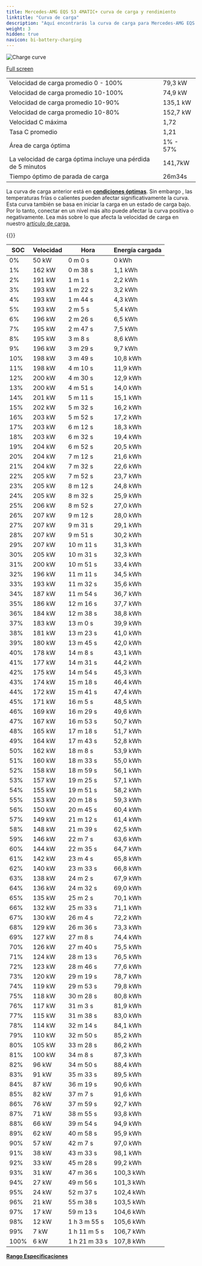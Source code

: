 ```yaml
---
title: Mercedes-AMG EQS 53 4MATIC+ curva de carga y rendimiento
linktitle: "Curva de carga"
description: "Aquí encontrarás la curva de carga para Mercedes-AMG EQS 53 4MATIC+."
weight: 3
hidden: true
navicon: bi-battery-charging
---
```

<!-- markdownlint-disable MD033 -->
<img src="../chargingcurve.svg" alt="Charge curve" class="img-fluid">

[Full screen](/models/mercedes/eqs/eqs_53_4maticplus/chargingcurve.svg)


<table class="table table-striped border">
<tbody>
<tr>
<td>Velocidad de carga promedio 0 - 100%</td><td>79,3 kW</td>
</tr>
<tr>
<td>Velocidad de carga promedio 10-100%</td><td>74,9 kW</td>
</tr>
<tr>
<td>Velocidad de carga promedio 10-90%</td><td>135,1 kW</td>
</tr>
<tr>
<td>Velocidad de carga promedio 10-80%</td><td>152,7 kW</td>
</tr>
<tr>
<td>Velocidad C máxima</td><td>1,72</td>
</tr>
<tr>
<td>Tasa C promedio</td><td>1,21</td>
</tr>
<tr>
<td>Área de carga óptima</td><td>1% - 57%</td>
</tr>
<tr>
<td>La velocidad de carga óptima incluye una pérdida de 5 minutos</td><td>141,7kW</td>
</tr>
<tr>
<td>Tiempo óptimo de parada de carga</td><td>26m34s</td>
</tr>
</tbody>
</table>


La curva de carga anterior está en **[condiciones óptimas](../../../../../technology/battery/charging/#temperatura)**. Sin embargo , las temperaturas frías o calientes pueden afectar significativamente la curva. Esta curva también se basa en iniciar la carga en un estado de carga bajo. Por lo tanto, conectar en un nivel más alto puede afectar la curva positiva o negativamente. Lea más sobre lo que afecta la velocidad de carga en nuestro [artículo de carga.](../../../../../technology/battery/charging/)


{{<evkxdisplayaddarticle />}}
<table class="table table-striped border">
<thead>
<tr><th>SOC</th><th>Velocidad</th><th>Hora</th><th>Energía cargada</th></tr>
</thead>
<tbody>
<tr>
<td>0%</td><td>50 kW</td><td> 0 m 0 s </td><td>0 kWh </td>
</tr>
<tr>
<td>1%</td><td>162 kW</td><td> 0 m 38 s </td><td>1,1 kWh </td>
</tr>
<tr>
<td>2%</td><td>191 kW</td><td> 1 m 1 s </td><td>2,2 kWh </td>
</tr>
<tr>
<td>3%</td><td>193 kW</td><td> 1 m 22 s </td><td>3,2 kWh </td>
</tr>
<tr>
<td>4%</td><td>193 kW</td><td> 1 m 44 s </td><td>4,3 kWh </td>
</tr>
<tr>
<td>5%</td><td>193 kW</td><td> 2 m 5 s </td><td>5,4 kWh </td>
</tr>
<tr>
<td>6%</td><td>196 kW</td><td> 2 m 26 s </td><td>6,5 kWh </td>
</tr>
<tr>
<td>7%</td><td>195 kW</td><td> 2 m 47 s </td><td>7,5 kWh </td>
</tr>
<tr>
<td>8%</td><td>195 kW</td><td> 3 m 8 s </td><td>8,6 kWh </td>
</tr>
<tr>
<td>9%</td><td>196 kW</td><td> 3 m 29 s </td><td>9,7 kWh </td>
</tr>
<tr>
<td>10%</td><td>198 kW</td><td> 3 m 49 s </td><td>10,8 kWh </td>
</tr>
<tr>
<td>11%</td><td>198 kW</td><td> 4 m 10 s </td><td>11,9 kWh </td>
</tr>
<tr>
<td>12%</td><td>200 kW</td><td> 4 m 30 s </td><td>12,9 kWh </td>
</tr>
<tr>
<td>13%</td><td>200 kW</td><td> 4 m 51 s </td><td>14,0 kWh </td>
</tr>
<tr>
<td>14%</td><td>201 kW</td><td> 5 m 11 s </td><td>15,1 kWh </td>
</tr>
<tr>
<td>15%</td><td>202 kW</td><td> 5 m 32 s </td><td>16,2 kWh </td>
</tr>
<tr>
<td>16%</td><td>203 kW</td><td> 5 m 52 s </td><td>17,2 kWh </td>
</tr>
<tr>
<td>17%</td><td>203 kW</td><td> 6 m 12 s </td><td>18,3 kWh </td>
</tr>
<tr>
<td>18%</td><td>203 kW</td><td> 6 m 32 s </td><td>19,4 kWh </td>
</tr>
<tr>
<td>19%</td><td>204 kW</td><td> 6 m 52 s </td><td>20,5 kWh </td>
</tr>
<tr>
<td>20%</td><td>204 kW</td><td> 7 m 12 s </td><td>21,6 kWh </td>
</tr>
<tr>
<td>21%</td><td>204 kW</td><td> 7 m 32 s </td><td>22,6 kWh </td>
</tr>
<tr>
<td>22%</td><td>205 kW</td><td> 7 m 52 s </td><td>23,7 kWh </td>
</tr>
<tr>
<td>23%</td><td>205 kW</td><td> 8 m 12 s </td><td>24,8 kWh </td>
</tr>
<tr>
<td>24%</td><td>205 kW</td><td> 8 m 32 s </td><td>25,9 kWh </td>
</tr>
<tr>
<td>25%</td><td>206 kW</td><td> 8 m 52 s </td><td>27,0 kWh </td>
</tr>
<tr>
<td>26%</td><td>207 kW</td><td> 9 m 12 s </td><td>28,0 kWh </td>
</tr>
<tr>
<td>27%</td><td>207 kW</td><td> 9 m 31 s </td><td>29,1 kWh </td>
</tr>
<tr>
<td>28%</td><td>207 kW</td><td> 9 m 51 s </td><td>30,2 kWh </td>
</tr>
<tr>
<td>29%</td><td>207 kW</td><td> 10 m 11 s </td><td>31,3 kWh </td>
</tr>
<tr>
<td>30%</td><td>205 kW</td><td> 10 m 31 s </td><td>32,3 kWh </td>
</tr>
<tr>
<td>31%</td><td>200 kW</td><td> 10 m 51 s </td><td>33,4 kWh </td>
</tr>
<tr>
<td>32%</td><td>196 kW</td><td> 11 m 11 s </td><td>34,5 kWh </td>
</tr>
<tr>
<td>33%</td><td>193 kW</td><td> 11 m 32 s </td><td>35,6 kWh </td>
</tr>
<tr>
<td>34%</td><td>187 kW</td><td> 11 m 54 s </td><td>36,7 kWh </td>
</tr>
<tr>
<td>35%</td><td>186 kW</td><td> 12 m 16 s </td><td>37,7 kWh </td>
</tr>
<tr>
<td>36%</td><td>184 kW</td><td> 12 m 38 s </td><td>38,8 kWh </td>
</tr>
<tr>
<td>37%</td><td>183 kW</td><td> 13 m 0 s </td><td>39,9 kWh </td>
</tr>
<tr>
<td>38%</td><td>181 kW</td><td> 13 m 23 s </td><td>41,0 kWh </td>
</tr>
<tr>
<td>39%</td><td>180 kW</td><td> 13 m 45 s </td><td>42,0 kWh </td>
</tr>
<tr>
<td>40%</td><td>178 kW</td><td> 14 m 8 s </td><td>43,1 kWh </td>
</tr>
<tr>
<td>41%</td><td>177 kW</td><td> 14 m 31 s </td><td>44,2 kWh </td>
</tr>
<tr>
<td>42%</td><td>175 kW</td><td> 14 m 54 s </td><td>45,3 kWh </td>
</tr>
<tr>
<td>43%</td><td>174 kW</td><td> 15 m 18 s </td><td>46,4 kWh </td>
</tr>
<tr>
<td>44%</td><td>172 kW</td><td> 15 m 41 s </td><td>47,4 kWh </td>
</tr>
<tr>
<td>45%</td><td>171 kW</td><td> 16 m 5 s </td><td>48,5 kWh </td>
</tr>
<tr>
<td>46%</td><td>169 kW</td><td> 16 m 29 s </td><td>49,6 kWh </td>
</tr>
<tr>
<td>47%</td><td>167 kW</td><td> 16 m 53 s </td><td>50,7 kWh </td>
</tr>
<tr>
<td>48%</td><td>165 kW</td><td> 17 m 18 s </td><td>51,7 kWh </td>
</tr>
<tr>
<td>49%</td><td>164 kW</td><td> 17 m 43 s </td><td>52,8 kWh </td>
</tr>
<tr>
<td>50%</td><td>162 kW</td><td> 18 m 8 s </td><td>53,9 kWh </td>
</tr>
<tr>
<td>51%</td><td>160 kW</td><td> 18 m 33 s </td><td>55,0 kWh </td>
</tr>
<tr>
<td>52%</td><td>158 kW</td><td> 18 m 59 s </td><td>56,1 kWh </td>
</tr>
<tr>
<td>53%</td><td>157 kW</td><td> 19 m 25 s </td><td>57,1 kWh </td>
</tr>
<tr>
<td>54%</td><td>155 kW</td><td> 19 m 51 s </td><td>58,2 kWh </td>
</tr>
<tr>
<td>55%</td><td>153 kW</td><td> 20 m 18 s </td><td>59,3 kWh </td>
</tr>
<tr>
<td>56%</td><td>150 kW</td><td> 20 m 45 s </td><td>60,4 kWh </td>
</tr>
<tr>
<td>57%</td><td>149 kW</td><td> 21 m 12 s </td><td>61,4 kWh </td>
</tr>
<tr>
<td>58%</td><td>148 kW</td><td> 21 m 39 s </td><td>62,5 kWh </td>
</tr>
<tr>
<td>59%</td><td>146 kW</td><td> 22 m 7 s </td><td>63,6 kWh </td>
</tr>
<tr>
<td>60%</td><td>144 kW</td><td> 22 m 35 s </td><td>64,7 kWh </td>
</tr>
<tr>
<td>61%</td><td>142 kW</td><td> 23 m 4 s </td><td>65,8 kWh </td>
</tr>
<tr>
<td>62%</td><td>140 kW</td><td> 23 m 33 s </td><td>66,8 kWh </td>
</tr>
<tr>
<td>63%</td><td>138 kW</td><td> 24 m 2 s </td><td>67,9 kWh </td>
</tr>
<tr>
<td>64%</td><td>136 kW</td><td> 24 m 32 s </td><td>69,0 kWh </td>
</tr>
<tr>
<td>65%</td><td>135 kW</td><td> 25 m 2 s </td><td>70,1 kWh </td>
</tr>
<tr>
<td>66%</td><td>132 kW</td><td> 25 m 33 s </td><td>71,1 kWh </td>
</tr>
<tr>
<td>67%</td><td>130 kW</td><td> 26 m 4 s </td><td>72,2 kWh </td>
</tr>
<tr>
<td>68%</td><td>129 kW</td><td> 26 m 36 s </td><td>73,3 kWh </td>
</tr>
<tr>
<td>69%</td><td>127 kW</td><td> 27 m 8 s </td><td>74,4 kWh </td>
</tr>
<tr>
<td>70%</td><td>126 kW</td><td> 27 m 40 s </td><td>75,5 kWh </td>
</tr>
<tr>
<td>71%</td><td>124 kW</td><td> 28 m 13 s </td><td>76,5 kWh </td>
</tr>
<tr>
<td>72%</td><td>123 kW</td><td> 28 m 46 s </td><td>77,6 kWh </td>
</tr>
<tr>
<td>73%</td><td>120 kW</td><td> 29 m 19 s </td><td>78,7 kWh </td>
</tr>
<tr>
<td>74%</td><td>119 kW</td><td> 29 m 53 s </td><td>79,8 kWh </td>
</tr>
<tr>
<td>75%</td><td>118 kW</td><td> 30 m 28 s </td><td>80,8 kWh </td>
</tr>
<tr>
<td>76%</td><td>117 kW</td><td> 31 m 3 s </td><td>81,9 kWh </td>
</tr>
<tr>
<td>77%</td><td>115 kW</td><td> 31 m 38 s </td><td>83,0 kWh </td>
</tr>
<tr>
<td>78%</td><td>114 kW</td><td> 32 m 14 s </td><td>84,1 kWh </td>
</tr>
<tr>
<td>79%</td><td>110 kW</td><td> 32 m 50 s </td><td>85,2 kWh </td>
</tr>
<tr>
<td>80%</td><td>105 kW</td><td> 33 m 28 s </td><td>86,2 kWh </td>
</tr>
<tr>
<td>81%</td><td>100 kW</td><td> 34 m 8 s </td><td>87,3 kWh </td>
</tr>
<tr>
<td>82%</td><td>96 kW</td><td> 34 m 50 s </td><td>88,4 kWh </td>
</tr>
<tr>
<td>83%</td><td>91 kW</td><td> 35 m 33 s </td><td>89,5 kWh </td>
</tr>
<tr>
<td>84%</td><td>87 kW</td><td> 36 m 19 s </td><td>90,6 kWh </td>
</tr>
<tr>
<td>85%</td><td>82 kW</td><td> 37 m 7 s </td><td>91,6 kWh </td>
</tr>
<tr>
<td>86%</td><td>76 kW</td><td> 37 m 59 s </td><td>92,7 kWh </td>
</tr>
<tr>
<td>87%</td><td>71 kW</td><td> 38 m 55 s </td><td>93,8 kWh </td>
</tr>
<tr>
<td>88%</td><td>66 kW</td><td> 39 m 54 s </td><td>94,9 kWh </td>
</tr>
<tr>
<td>89%</td><td>62 kW</td><td> 40 m 58 s </td><td>95,9 kWh </td>
</tr>
<tr>
<td>90%</td><td>57 kW</td><td> 42 m 7 s </td><td>97,0 kWh </td>
</tr>
<tr>
<td>91%</td><td>38 kW</td><td> 43 m 33 s </td><td>98,1 kWh </td>
</tr>
<tr>
<td>92%</td><td>33 kW</td><td> 45 m 28 s </td><td>99,2 kWh </td>
</tr>
<tr>
<td>93%</td><td>31 kW</td><td> 47 m 36 s </td><td>100,3 kWh </td>
</tr>
<tr>
<td>94%</td><td>27 kW</td><td> 49 m 56 s </td><td>101,3 kWh </td>
</tr>
<tr>
<td>95%</td><td>24 kW</td><td> 52 m 37 s </td><td>102,4 kWh </td>
</tr>
<tr>
<td>96%</td><td>21 kW</td><td> 55 m 38 s </td><td>103,5 kWh </td>
</tr>
<tr>
<td>97%</td><td>17 kW</td><td> 59 m 13 s </td><td>104,6 kWh </td>
</tr>
<tr>
<td>98%</td><td>12 kW</td><td>1 h 3 m 55 s </td><td>105,6 kWh </td>
</tr>
<tr>
<td>99%</td><td>7 kW</td><td>1 h 11 m 5 s </td><td>106,7 kWh </td>
</tr>
<tr>
<td>100%</td><td>6 kW</td><td>1 h 21 m 33 s </td><td>107,8 kWh </td>
</tr>
</tbody>
</table>

<div class="mt-3 mb-3">
<a href="../rangeandconsumption/" class="text-decoration-none text-black">
<strong><i class="bi-arrow-left"></i> Rango </strong>
</a>
<a href="../specifications/" class="text-decoration-none text-black float-end">
<strong>Especificaciones <i class="bi-arrow-right"></i></strong>
</a>
</div>
